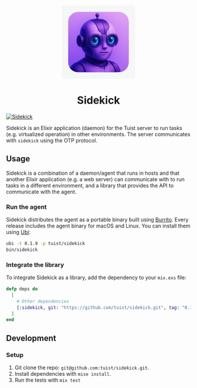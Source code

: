 <div align="center">
  <img width="200px" src="/assets/logo.png" alt="Logo">
  <h1>Sidekick</h1>
</div>

[![Sidekick](https://github.com/tuist/sidekick/actions/workflows/sidekick.yml/badge.svg)](https://github.com/tuist/sidekick/actions/workflows/sidekick.yml)

Sidekick is an Elixir application (daemon) for the Tuist server to run tasks (e.g. virtualized operation) in other environments.
The server communicates with `sidekick` using the OTP protocol.

## Usage

Sidekick is a combination of a daemon/agent that runs in hosts and that another Elixir application (e.g. a web server) can communicate with to run tasks in a different environment,
and a library that provides the API to communicate with the agent.

### Run the agent

Sidekick distributes the agent as a portable binary built using [Burrito](https://github.com/burrito-elixir/burrito).
Every release includes the agent binary for macOS and Linux. You can install them using [Ubi](https://github.com/houseabsolute/ubi):

```bash
ubi -t 0.1.9 -p tuist/sidekick
bin/sidekick
```

### Integrate the library

To integrate Sidekick as a library, add the dependency to your `mix.exs` file:

```elixir
defp deps do
  [
    # Other dependencies
    {:sidekick, git: "https://github.com/tuist/sidekick.git", tag: "0.1", runtime: false}
  ]
end
```

## Development

### Setup

1. Git clone the repo: `git@github.com:tuist/sidekick.git`.
2. Install dependencies with `mise install`.
3. Run the tests with `mix test`
